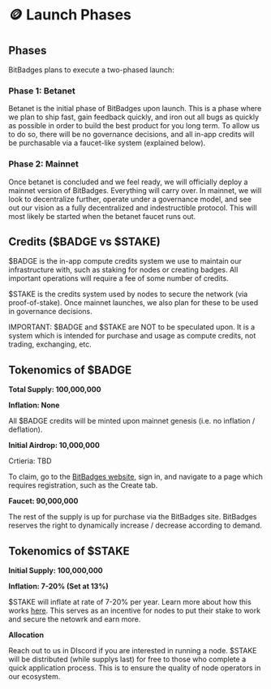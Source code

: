 # 🪙 Launch Phases

## **Phases**

BitBadges plans to execute a two-phased launch:

### **Phase 1: Betanet**&#x20;

Betanet is the initial phase of BitBadges upon launch. This is a phase where we plan to ship fast, gain feedback quickly, and iron out all bugs as quickly as possible in order to build the best product for you long term. To allow us to do so, there will be no governance decisions, and all in-app credits will be purchasable via a faucet-like system (explained below).

### **Phase 2: Mainnet**

Once betanet is concluded and we feel ready, we will officially deploy a mainnet version of BitBadges. Everything will carry over. In mainnet, we will look to decentralize further, operate under a governance model, and see out our vision as a fully decentralized and indestructible protocol. This will most likely be started when the betanet faucet runs out.

## **Credits ($BADGE vs $STAKE)**

$BADGE is the in-app compute credits system we use to maintain our infrastructure with, such as staking for nodes or creating badges. All important operations will require a fee of some number of credits.

$STAKE is the credits system used by nodes to secure the network (via proof-of-stake). Once mainnet launches, we also plan for these to be used in governance decisions.

IMPORTANT: $BADGE and $STAKE are NOT to be speculated upon. It is a system which is intended for purchase and usage as compute credits, not trading, exchanging, etc.

## **Tokenomics of $BADGE**

**Total Supply: 100,000,000**

**Inflation: None**

All $BADGE credits will be minted upon mainnet genesis (i.e. no inflation / deflation).&#x20;

**Initial Airdrop: 10,000,000**

Crtieria: TBD

To claim, go to the [BitBadges website](https://bitbadges.io), sign in, and navigate to a page which requires registration, such as the Create tab.

**Faucet: 90,000,000**

The rest of the supply is up for purchase via the BitBadges site. BitBadges reserves the right to dynamically increase / decrease according to demand.&#x20;

## **Tokenomics of $STAKE**

**Initial Supply: 100,000,000**

**Inflation: 7-20% (Set at 13%)**&#x20;

$STAKE will inflate at rate of 7-20% per year. Learn more about how this works [here](https://docs.cosmos.network/main/build/modules/mint). This serves as an incentive for nodes to put their stake to work and secure the netowrk and earn more.

**Allocation**

Reach out to us in DIscord if you are interested in running a node. $STAKE will be distributed (while supplys last) for free to those who complete a quick application process. This is to ensure the quality of node operators in our ecosystem.
